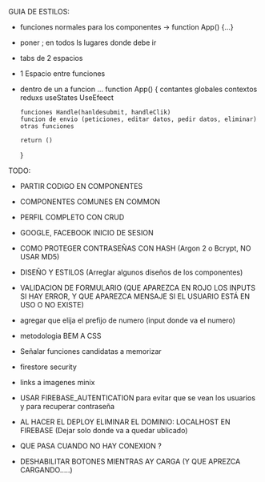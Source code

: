 GUIA DE ESTILOS:

- funciones normales para los componentes -> function App() {...}
- poner ; en todos ls lugares donde debe ir
- tabs de 2 espacios
- 1 Espacio entre funciones
- dentro de un a funcion ...
    function App() {
      contantes globales
      contextos
      reduxs
      useStates
      UseEfeect

      funciones Handle(hanldesubmit, handleClik)
      funcion de envio (peticiones, editar datos, pedir datos, eliminar)
      otras funciones

      return ()
    }


TODO:
- PARTIR CODIGO EN COMPONENTES
- COMPONENTES COMUNES EN COMMON
- PERFIL COMPLETO CON CRUD
- GOOGLE, FACEBOOK INICIO DE SESION
- COMO PROTEGER CONTRASEÑAS CON HASH (Argon 2 o Bcrypt, NO USAR MD5)
- DISEÑO Y ESTILOS (Arreglar algunos diseños de los componentes)
- VALIDACION DE FORMULARIO (QUE APAREZCA EN ROJO LOS INPUTS SI HAY ERROR, Y QUE APAREZCA MENSAJE SI EL USUARIO ESTÁ EN USO O NO EXISTE)
- agregar que elija el prefijo de numero (input donde va el numero)
- metodologia BEM A CSS
- Señalar funciones candidatas a memorizar
- firestore security
- links a imagenes minix
- USAR FIREBASE_AUTENTICATION para evitar que se vean los usuarios y para recuperar contraseña

- AL HACER EL DEPLOY ELIMINAR EL DOMINIO: LOCALHOST EN FIREBASE (Dejar solo donde va a quedar ublicado)

- QUE PASA CUANDO NO HAY CONEXION ?
- DESHABILITAR BOTONES MIENTRAS AY CARGA (Y QUE APREZCA CARGANDO.....)
